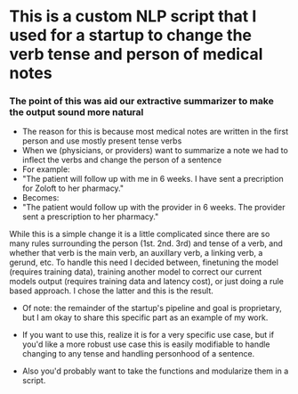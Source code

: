 
# This is a custom NLP script that I used for a startup to change the verb tense and person of medical notes
### The point of this was aid our extractive summarizer to make the output sound more natural

- The reason for this is because most medical notes are written in the first person and use mostly present tense verbs
- When we (physicians, or providers) want to summarize a note we had to inflect the verbs and change the person of a sentence
- For example:
- "The patient will follow up with me in 6 weeks. I have sent a precription for Zoloft to her pharmacy."
- Becomes:
- "The patient would follow up with the provider in 6 weeks. The provider sent a prescription to her pharmacy."

While this is a simple change it is a little complicated since there are so many rules surrounding the person (1st. 2nd. 3rd) and tense of a verb, and whether that verb is the main verb, an auxillary verb, a linking verb, a gerund, etc. To handle this need I decided between, finetuning the model (requires training data), training another model to correct our current models output (requires training data and latency cost), or just doing a rule based approach. I chose the latter and this is the result.
- Of note: the remainder of the startup's pipeline and goal is proprietary, but I am okay to share this specific part as an example of my work.

- If you want to use this, realize it is for a very specific use case, but if you'd like a more robust use case this is easily modifiable to handle changing to any tense and handling personhood of a sentence.
- Also you'd probably want to take the functions and modularize them in a script.